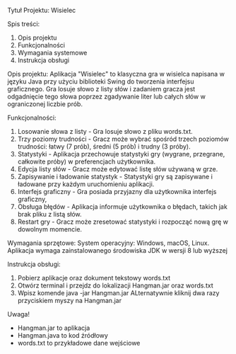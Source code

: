 Tytuł Projektu: Wisielec 

Spis treści:
1. Opis projektu
2. Funkcjonalności
3. Wymagania systemowe
4. Instrukcja obsługi

Opis projektu:
Aplikacja "Wisielec" to klasyczna gra w wisielca napisana w języku Java przy użyciu biblioteki Swing do tworzenia interfejsu graficznego. Gra losuje słowo z listy słów i zadaniem gracza jest odgadnięcie tego słowa poprzez zgadywanie liter lub całych słów w ograniczonej liczbie prób.

Funkcjonalności:
1. Losowanie słowa z listy - Gra losuje słowo z pliku words.txt.
2. Trzy poziomy trudności - Gracz może wybrać spośród trzech poziomów trudności: łatwy (7 prób), średni (5 prób) i trudny (3 próby).
3. Statystyki - Aplikacja przechowuje statystyki gry (wygrane, przegrane, całkowite próby) w preferencjach użytkownika.
4. Edycja listy słów - Gracz może edytować listę słów używaną w grze.
5. Zapisywanie i ładowanie statystyk - Statystyki gry są zapisywane i ładowane przy każdym uruchomieniu aplikacji.
6. Interfejs graficzny - Gra posiada przyjazny dla użytkownika interfejs graficzny,
7. Obsługa błędów - Aplikacja informuje użytkownika o błędach, takich jak brak pliku z listą słów.
8. Restart gry - Gracz może zresetować statystyki i rozpocząć nową grę w dowolnym momencie.

Wymagania sprzętowe:
System operacyjny: Windows, macOS, Linux.
Aplikacja wymaga zainstalowanego środowiska JDK w wersji 8 lub wyższej

Instrukcja obsługi:
1. Pobierz aplikacje oraz dokument tekstowy words.txt
2. Otwórz terminal i przejdz do lokalizacji Hangman.jar oraz words.txt 
3. Wpisz komende java -jar Hangman.jar
ALternatywnie kliknij dwa razy przyciskiem myszy na Hangman.jar

Uwaga!
- Hangman.jar to aplikacja
- Hangman.java to kod źródłowy
- words.txt to przykładowe dane wejściowe

